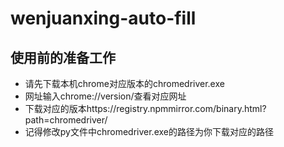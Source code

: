 # wenjuanxing-auto-fill
## 使用前的准备工作
* 请先下载本机chrome对应版本的chromedriver.exe
* 网址输入chrome://version/查看对应网址
* 下载对应的版本https://registry.npmmirror.com/binary.html?path=chromedriver/
* 记得修改py文件中chromedriver.exe的路径为你下载对应的路径
